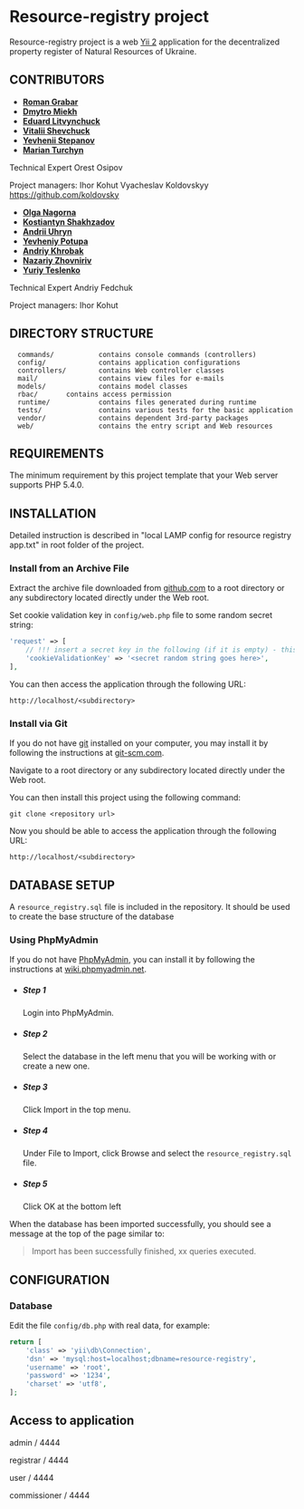 
Resource-registry project
============================

Resource-registry project is a web [Yii 2](http://www.yiiframework.com/) application for the 
decentralized property register of Natural Resources of Ukraine.

CONTRIBUTORS
------------

* **[Roman Grabar](https://github.com/romangrb)**
* **[Dmytro Miekh](https://github.com/Diedonne)**
* **[Eduard Litvynchuck](https://github.com/litvinchuck)**
* **[Vitalii Shevchuck](https://github.com/Vitashev)**
* **[Yevhenii Stepanov](https://github.com/tird)**
* **[Marian Turchyn](https://github.com/marianturchyn)**


Technical Expert
Orest Osipov

Project managers:
Ihor Kohut
Vyacheslav Koldovskyy https://github.com/koldovsky


* **[Olga Nagorna](https://github.com/olganagorna)**
* **[Kostiantyn Shakhzadov](https://github.com/Shakhzadov)**
* **[Andrii Uhryn](https://github.com/a-ugryn)**
* **[Yevheniy Potupa](https://github.com/genyklemberg)**
* **[Andriy Khrobak](https://github.com/AndriyKhrobak)**
* **[Nazariy Zhovniriv](https://github.com/nzhovniriv)**
* **[Yuriy Teslenko](https://github.com/YuriyTeslenko)**


Technical Expert
Andriy Fedchuk

Project managers:
Ihor Kohut


DIRECTORY STRUCTURE
-------------------

      commands/           contains console commands (controllers)
      config/             contains application configurations
      controllers/        contains Web controller classes
      mail/               contains view files for e-mails
      models/             contains model classes
      rbac/		  contains access permission
      runtime/            contains files generated during runtime
      tests/              contains various tests for the basic application
      vendor/             contains dependent 3rd-party packages
      web/                contains the entry script and Web resources



REQUIREMENTS
------------

The minimum requirement by this project template that your Web server supports PHP 5.4.0.


INSTALLATION
------------

Detailed instruction is described in "local LAMP config for resource registry app.txt" in root folder of the project.

### Install from an Archive File

Extract the archive file downloaded from [github.com](https://github.com/afedchuk/resource-registry/archive/lv-180.zip) to
a root directory or any subdirectory located directly under the Web root.

Set cookie validation key in `config/web.php` file to some random secret string:

```php
'request' => [
    // !!! insert a secret key in the following (if it is empty) - this is required by cookie validation
    'cookieValidationKey' => '<secret random string goes here>',
],
```

You can then access the application through the following URL:

~~~
http://localhost/<subdirectory>
~~~


### Install via Git

If you do not have [git](https://git-scm.com) installed on your computer, you may install it by following the instructions
at [git-scm.com](https://git-scm.com/downloads).

Navigate to a root directory or any subdirectory located directly under the Web root.

You can then install this project using the following command:

~~~
git clone <repository url>
~~~

Now you should be able to access the application through the following URL:

~~~
http://localhost/<subdirectory>
~~~


DATABASE SETUP
--------------

A `resource_registry.sql` file is included in the repository. It should be used to create the base structure
of the database

### Using PhpMyAdmin

If you do not have [PhpMyAdmin](https://www.phpmyadmin.net/), you can install it by following the instructions
at [wiki.phpmyadmin.net](http://wiki.phpmyadmin.net/pma/Quick_Install).

* ##### Step 1
  Login into PhpMyAdmin.
* ##### Step 2
  Select the database in the left menu that you will be working with or create a new one.
* ##### Step 3
  Click Import in the top menu.
* ##### Step 4
  Under File to Import, click Browse and select the `resource_registry.sql` file.
* ##### Step 5
  Click OK at the bottom left

When the database has been imported successfully, you should see a message at the top of the page similar to:
> Import has been successfully finished, xx queries executed.

CONFIGURATION
-------------

### Database

Edit the file `config/db.php` with real data, for example:

```php
return [
    'class' => 'yii\db\Connection',
    'dsn' => 'mysql:host=localhost;dbname=resource-registry',
    'username' => 'root',
    'password' => '1234',
    'charset' => 'utf8',
];
```


Access to application
-------------

admin  /  4444

registrar / 4444

user / 4444

commissioner / 4444

